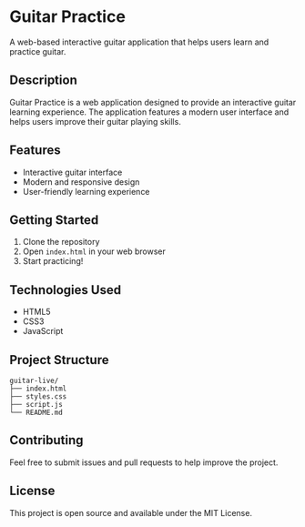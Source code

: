 # Guitar Practice

A web-based interactive guitar application that helps users learn and practice guitar.

## Description

Guitar Practice is a web application designed to provide an interactive guitar learning experience. The application features a modern user interface and helps users improve their guitar playing skills.

## Features

- Interactive guitar interface
- Modern and responsive design
- User-friendly learning experience

## Getting Started

1. Clone the repository
2. Open `index.html` in your web browser
3. Start practicing!

## Technologies Used

- HTML5
- CSS3
- JavaScript

## Project Structure

```
guitar-live/
├── index.html
├── styles.css
├── script.js
└── README.md
```

## Contributing

Feel free to submit issues and pull requests to help improve the project.

## License

This project is open source and available under the MIT License. 